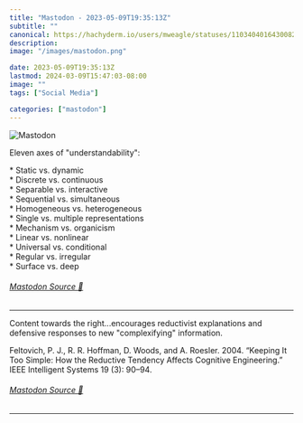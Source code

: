 ```yaml
---
title: "Mastodon - 2023-05-09T19:35:13Z"
subtitle: ""
canonical: https://hachyderm.io/users/mweagle/statuses/110340401643008283
description:
image: "/images/mastodon.png"

date: 2023-05-09T19:35:13Z
lastmod: 2024-03-09T15:47:03-08:00
image: ""
tags: ["Social Media"]

categories: ["mastodon"]
---
```

![Mastodon](/images/mastodon.png)

<p>Eleven axes of &quot;understandability&quot;:</p><p>* Static vs. dynamic<br />* Discrete vs. continuous<br />* Separable vs. interactive<br />* Sequential vs. simultaneous<br />* Homogeneous vs. heterogeneous<br />* Single vs. multiple representations<br />* Mechanism vs. organicism<br />* Linear vs. nonlinear<br />* Universal vs. conditional<br />* Regular vs. irregular<br />* Surface vs. deep</p>


###### [Mastodon Source 🐘](https://hachyderm.io/@mweagle/110340401643008283)

___

<p>Content towards the right...encourages reductivist explanations and defensive responses to new &quot;complexifying&quot; information.</p><p>Feltovich, P. J., R. R. Hoffman, D. Woods, and A. Roesler. 2004. “Keeping It Too Simple: How the Reductive Tendency Affects Cognitive Engineering.” IEEE Intelligent Systems 19 (3): 90–94.</p>


###### [Mastodon Source 🐘](https://hachyderm.io/@mweagle/110340404443093917)

___
